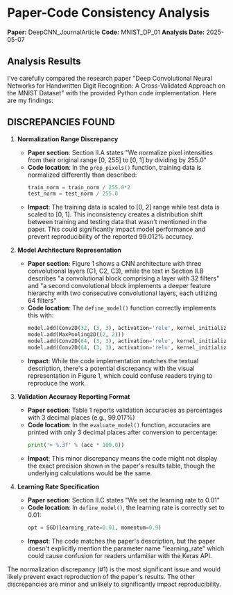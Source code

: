 # Paper-Code Consistency Analysis

**Paper:** DeepCNN_JournalArticle
**Code:** MNIST_DP_01
**Analysis Date:** 2025-05-07

## Analysis Results

I've carefully compared the research paper "Deep Convolutional Neural Networks for Handwritten Digit Recognition: A Cross-Validated Approach on the MNIST Dataset" with the provided Python code implementation. Here are my findings:

## DISCREPANCIES FOUND

1. **Normalization Range Discrepancy**
   - **Paper section**: Section II.A states "We normalize pixel intensities from their original range [0, 255] to [0, 1] by dividing by 255.0"
   - **Code location**: In the `prep_pixels()` function, training data is normalized differently than described:
     ```python
     train_norm = train_norm / 255.0*2
     test_norm = test_norm / 255.0
     ```
   - **Impact**: The training data is scaled to [0, 2] range while test data is scaled to [0, 1]. This inconsistency creates a distribution shift between training and testing data that wasn't mentioned in the paper. This could significantly impact model performance and prevent reproducibility of the reported 99.012% accuracy.

2. **Model Architecture Representation**
   - **Paper section**: Figure 1 shows a CNN architecture with three convolutional layers (C1, C2, C3), while the text in Section II.B describes "a convolutional block comprising a layer with 32 filters" and "a second convolutional block implements a deeper feature hierarchy with two consecutive convolutional layers, each utilizing 64 filters"
   - **Code location**: The `define_model()` function correctly implements this with:
     ```python
     model.add(Conv2D(32, (3, 3), activation='relu', kernel_initializer='he_uniform', input_shape=(28, 28, 1)))
     model.add(MaxPooling2D((2, 2)))
     model.add(Conv2D(64, (3, 3), activation='relu', kernel_initializer='he_uniform'))
     model.add(Conv2D(64, (3, 3), activation='relu', kernel_initializer='he_uniform'))
     ```
   - **Impact**: While the code implementation matches the textual description, there's a potential discrepancy with the visual representation in Figure 1, which could confuse readers trying to reproduce the work.

3. **Validation Accuracy Reporting Format**
   - **Paper section**: Table 1 reports validation accuracies as percentages with 3 decimal places (e.g., 99.017%)
   - **Code location**: In the `evaluate_model()` function, accuracies are printed with only 3 decimal places after conversion to percentage:
     ```python
     print('> %.3f' % (acc * 100.0))
     ```
   - **Impact**: This minor discrepancy means the code might not display the exact precision shown in the paper's results table, though the underlying calculations would be the same.

4. **Learning Rate Specification**
   - **Paper section**: Section II.C states "We set the learning rate to 0.01"
   - **Code location**: In `define_model()`, the learning rate is correctly set to 0.01:
     ```python
     opt = SGD(learning_rate=0.01, momentum=0.9)
     ```
   - **Impact**: The code matches the paper's description, but the paper doesn't explicitly mention the parameter name "learning_rate" which could cause confusion for readers unfamiliar with the Keras API.

The normalization discrepancy (#1) is the most significant issue and would likely prevent exact reproduction of the paper's results. The other discrepancies are minor and unlikely to significantly impact reproducibility.